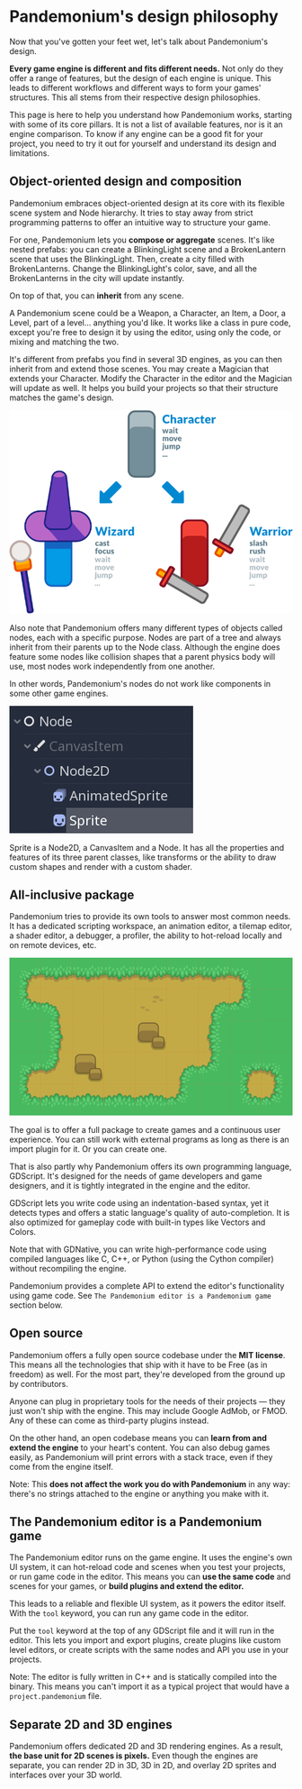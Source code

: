 

# Pandemonium's design philosophy

Now that you've gotten your feet wet, let's talk about Pandemonium's design.

**Every game engine is different and fits different needs.**
Not only do they offer a range of features, but the design of each engine
is unique. This leads to different workflows and different ways to form
your games' structures. This all stems from their respective design philosophies.

This page is here to help you understand how Pandemonium works, starting
with some of its core pillars. It is not a list of available features, nor
is it an engine comparison. To know if any engine can be a good fit for
your project, you need to try it out for yourself and
understand its design and limitations.

## Object-oriented design and composition

Pandemonium embraces object-oriented design at its core with its flexible
scene system and Node hierarchy. It tries to stay away from strict
programming patterns to offer an intuitive way to structure your game.

For one, Pandemonium lets you **compose or aggregate** scenes.
It's like nested prefabs: you can create a BlinkingLight scene and
a BrokenLantern scene that uses the BlinkingLight.
Then, create a city filled with BrokenLanterns.
Change the BlinkingLight's color, save, and all the
BrokenLanterns in the city will update instantly.

On top of that, you can **inherit** from any scene.

A Pandemonium scene could be a Weapon, a Character, an Item, a Door, a Level,
part of a level… anything you'd like. It works like a class in pure code,
except you're free to design it by using the editor, using only the
code, or mixing and matching the two.

It's different from prefabs you find in several 3D engines, as you can
then inherit from and extend those scenes. You may create a Magician
that extends your Character. Modify the Character in the editor and the Magician
will update as well. It helps you build your projects so that their
structure matches the game's design.

![](img/engine_design_01.png)

Also note that Pandemonium offers many different types of objects called
nodes, each with a specific purpose. Nodes are part of a tree and always
inherit from their parents up to the Node class. Although the engine
does feature some nodes like collision shapes that a parent physics
body will use, most nodes work independently from one another.

In other words, Pandemonium's nodes do not work like components in some
other game engines.

![](img/engine_design_02.png)

Sprite is a Node2D, a CanvasItem and a Node. It has all the properties
and features of its three parent classes, like transforms or the ability
to draw custom shapes and render with a custom shader.

## All-inclusive package

Pandemonium tries to provide its own tools to answer most common
needs. It has a dedicated scripting workspace, an animation editor, a
tilemap editor, a shader editor, a debugger, a profiler,
the ability to hot-reload locally and on remote devices, etc.

![](img/engine_design_03.png)

The goal is to offer a full package to create games and a continuous
user experience. You can still work with external programs as long as
there is an import plugin for it. Or you can create one.

That is also partly why Pandemonium offers its own programming language,
GDScript. It's designed for the needs
of game developers and game designers, and it is tightly integrated in
the engine and the editor.

GDScript lets you write code using an indentation-based syntax,
yet it detects types and offers a static language's quality of auto-completion.
It is also optimized for gameplay code with built-in types like Vectors and Colors.

Note that with GDNative, you can write high-performance code using compiled
languages like C, C++, or Python (using the Cython compiler)
without recompiling the engine.

Pandemonium provides a complete API to extend the editor's functionality using
game code. See `The Pandemonium editor is a Pandemonium game` section below.

## Open source

Pandemonium offers a fully open source codebase under the **MIT license**.
This means all the technologies that ship with it have to be Free
(as in freedom) as well.
For the most part, they're developed from the ground up by contributors.

Anyone can plug in proprietary tools for the needs of their projects —
they just won't ship with the engine. This may include Google AdMob,
or FMOD. Any of these can come as
third-party plugins instead.

On the other hand, an open codebase means you can
**learn from and extend the engine** to your heart's content. You can also debug games easily,
as Pandemonium will print errors with a stack trace, even if they come from the engine itself.

Note: This **does not affect the work you do with Pandemonium** in any way: there's
no strings attached to the engine or anything you make with it.

## The Pandemonium editor is a Pandemonium game

The Pandemonium editor runs on the game engine. It uses the engine's own UI
system, it can hot-reload code and scenes when you test your projects,
or run game code in the editor. This means you can **use the same code**
and scenes for your games, or **build plugins and extend the editor.**

This leads to a reliable and flexible UI system, as it powers the editor
itself. With the `tool` keyword, you can run any game code in the editor.

Put the `tool` keyword at the top of any GDScript file and it will run
in the editor. This lets you import and export plugins, create plugins
like custom level editors, or create scripts with the same nodes and API
you use in your projects.

Note: The editor is fully written in C++ and is statically compiled into the
binary. This means you can't import it as a typical project that would have a
`project.pandemonium` file.

## Separate 2D and 3D engines

Pandemonium offers dedicated 2D and 3D rendering engines. As a result, **the
base unit for 2D scenes is pixels.** Even though the engines are
separate, you can render 2D in 3D, 3D in 2D, and overlay 2D sprites and
interfaces over your 3D world.

